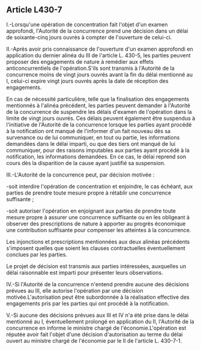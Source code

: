 Article L430-7
----
I.-Lorsqu'une opération de concentration fait l'objet d'un examen approfondi,
l'Autorité de la concurrence prend une décision dans un délai de soixante-cinq
jours ouvrés à compter de l'ouverture de celui-ci.

II.-Après avoir pris connaissance de l'ouverture d'un examen approfondi en
application du dernier alinéa du III de l'article L. 430-5, les parties peuvent
proposer des engagements de nature à remédier aux effets anticoncurrentiels de
l'opération.S'ils sont transmis à l'Autorité de la concurrence moins de vingt
jours ouvrés avant la fin du délai mentionné au I, celui-ci expire vingt jours
ouvrés après la date de réception des engagements.

En cas de nécessité particulière, telle que la finalisation des engagements
mentionnés à l'alinéa précédent, les parties peuvent demander à l'Autorité de la
concurrence de suspendre les délais d'examen de l'opération dans la limite de
vingt jours ouvrés. Ces délais peuvent également être suspendus à l'initiative
de l'Autorité de la concurrence lorsque les parties ayant procédé à la
notification ont manqué de l'informer d'un fait nouveau dès sa survenance ou de
lui communiquer, en tout ou partie, les informations demandées dans le délai
imparti, ou que des tiers ont manqué de lui communiquer, pour des raisons
imputables aux parties ayant procédé à la notification, les informations
demandées. En ce cas, le délai reprend son cours dès la disparition de la cause
ayant justifié sa suspension.

III.-L'Autorité de la concurrence peut, par décision motivée :

-soit interdire l'opération de concentration et enjoindre, le cas échéant, aux
parties de prendre toute mesure propre à rétablir une concurrence suffisante ;

-soit autoriser l'opération en enjoignant aux parties de prendre toute mesure
propre à assurer une concurrence suffisante ou en les obligeant à observer des
prescriptions de nature à apporter au progrès économique une contribution
suffisante pour compenser les atteintes à la concurrence.

Les injonctions et prescriptions mentionnées aux deux alinéas précédents
s'imposent quelles que soient les clauses contractuelles éventuellement conclues
par les parties.

Le projet de décision est transmis aux parties intéressées, auxquelles un délai
raisonnable est imparti pour présenter leurs observations.

IV.-Si l'Autorité de la concurrence n'entend prendre aucune des décisions
prévues au III, elle autorise l'opération par une décision
motivée.L'autorisation peut être subordonnée à la réalisation effective des
engagements pris par les parties qui ont procédé à la notification.

V.-Si aucune des décisions prévues aux III et IV n'a été prise dans le délai
mentionné au I, éventuellement prolongé en application du II, l'Autorité de la
concurrence en informe le ministre chargé de l'économie.L'opération est réputée
avoir fait l'objet d'une décision d'autorisation au terme du délai ouvert au
ministre chargé de l'économie par le II de l'article L. 430-7-1.
